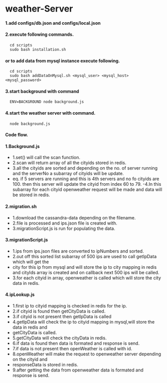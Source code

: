 weather-Server
=============
#### 1.add configs/db.json and configs/local.json
#### 2.execute following commands.
      cd scripts
      sudo bash installation.sh
####   or to add data from mysql instance execute following.
      cd scripts 
      sudo bash addDataOnMysql.sh <mysql_user> <mysql_host> <mysql_password>
#### 3.start background with command
      ENV=BACKGROUND node background.js
#### 4.start the weather server with command.
      node background.js

#### Code flow.
#### 1.Background.js
 - 1.set() will call the scan function.
 - 2.scan will return array of all the cityids stored in redis. 
 - 3.all the cityids are sorted and depending on the no. of server running and the serverNo a subarray of cityids will be update.  
 - eq. if 5 servers are running and this is 4th servers and no fo cityids are 100. then this server will update the cityid from index 60 to 79. 
 -4.In this subarray for each cityid openweather request will be made and data will be stored in redis.
#### 2.migration.sh
 - 1.download the cassandra-data depending on the filename.
 - 2.file is processed and ips.json file is created with.
 - 3.migrationScript.js is run for populating the data.

#### 3.migrationScript.js
  - 1.ips from ips.json files are converted to ipNumbers and sorted.
  - 2.out off this sorted list subarray of 500 ips are used to call getIpData which will get the  
  - city for this ip from mysql and will store the ip to city mapping in redis and cityIds array is created and on callback next 500 ips will be called.
  - 3.for each cityid in array, openweather is called which will store the city data in redis.

 #### 4.ipLookup.js
  - 1.first ip to cityid mapping is checked in redis for the ip.
  - 2.if cityid is found then getCityData is called.
  - 3.if cityid is not  present then getIpData is called
  - 4.getIpData will check the ip to cityid mapping in mysql,will store the data in redis and 
  - getCityData is called.
  - 5.getCityData will check the cityData in redis.
  - 6.if data is found then data is formated and response is send.
  - 7.if data is not present then openWeather is called with id.
  - 8.openWeather will make the request to openweather server depending on the cityid and 
  - responseData is stored in redis.
  - 9.after getting the data from openweather data is formated and response is send.

   

